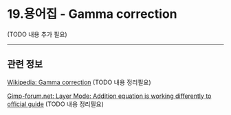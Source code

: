 # 19.용어집 - Gamma correction

(TODO 내용 추가 필요)

***

## 관련 정보
[Wikipedia: Gamma correction](https://en.wikipedia.org/wiki/Gamma_correction)
(TODO 내용 정리필요)

[Gimp-forum.net: Layer Mode: Addition equation is working differently to official guide](https://www.gimp-forum.net/Thread-Layer-Mode-Addition-equation-is-working-differently-to-official-guide)
(TODO 내용 정리필요)